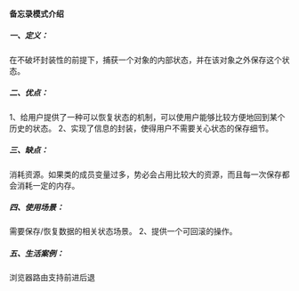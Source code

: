 #### 备忘录模式介绍

##### 一、定义：
在不破坏封装性的前提下，捕获一个对象的内部状态，并在该对象之外保存这个状态。

##### 二、优点：
1、给用户提供了一种可以恢复状态的机制，可以使用户能够比较方便地回到某个历史的状态。 2、实现了信息的封装，使得用户不需要关心状态的保存细节。

##### 三、缺点：
消耗资源。如果类的成员变量过多，势必会占用比较大的资源，而且每一次保存都会消耗一定的内存。

##### 四、使用场景：
需要保存/恢复数据的相关状态场景。 2、提供一个可回滚的操作。

##### 五、生活案例：
浏览器路由支持前进后退
